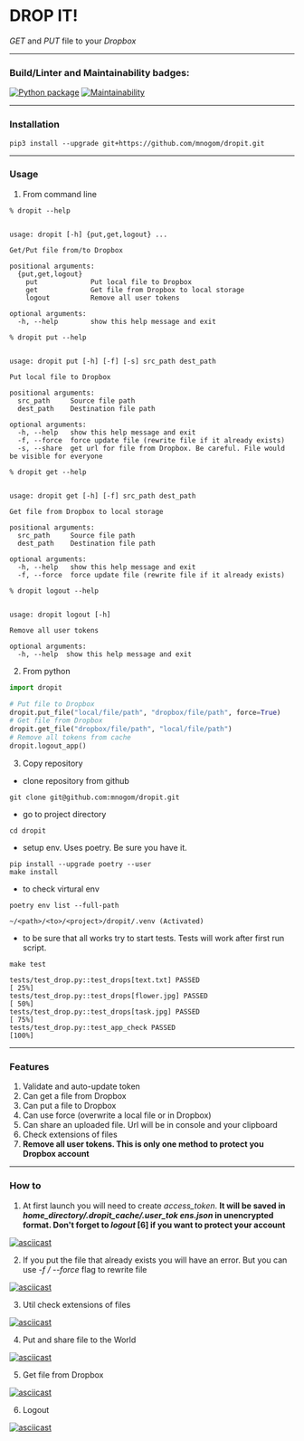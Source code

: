 # DROP IT!
_GET_ and _PUT_ file to your _Dropbox_ 

---
### Build/Linter and Maintainability badges:
[![Python package](https://github.com/mnogom/dropit/actions/workflows/python-package.yml/badge.svg)](https://github.com/mnogom/dropit/actions)
[![Maintainability](https://api.codeclimate.com/v1/badges/71ccc38978dd11b25cb9/maintainability)](https://codeclimate.com/github/mnogom/dropit/maintainability)

---
### Installation
```commandline
pip3 install --upgrade git+https://github.com/mnogom/dropit.git
```

---
### Usage
1. From command line
```commandline
% dropit --help


usage: dropit [-h] {put,get,logout} ...

Get/Put file from/to Dropbox

positional arguments:
  {put,get,logout}
    put             Put local file to Dropbox
    get             Get file from Dropbox to local storage
    logout          Remove all user tokens

optional arguments:
  -h, --help        show this help message and exit
```
```commandline
% dropit put --help


usage: dropit put [-h] [-f] [-s] src_path dest_path

Put local file to Dropbox

positional arguments:
  src_path     Source file path
  dest_path    Destination file path

optional arguments:
  -h, --help   show this help message and exit
  -f, --force  force update file (rewrite file if it already exists)
  -s, --share  get url for file from Dropbox. Be careful. File would be visible for everyone
```
```commandline
% dropit get --help


usage: dropit get [-h] [-f] src_path dest_path

Get file from Dropbox to local storage

positional arguments:
  src_path     Source file path
  dest_path    Destination file path

optional arguments:
  -h, --help   show this help message and exit
  -f, --force  force update file (rewrite file if it already exists)
```
```commandline
% dropit logout --help


usage: dropit logout [-h]

Remove all user tokens

optional arguments:
  -h, --help  show this help message and exit
```

2. From python
```python
import dropit

# Put file to Dropbox
dropit.put_file("local/file/path", "dropbox/file/path", force=True)
# Get file from Dropbox
dropit.get_file("dropbox/file/path", "local/file/path")
# Remove all tokens from cache
dropit.logout_app()
```

3. Copy repository
* clone repository from github
```commandline
git clone git@github.com:mnogom/dropit.git
```
* go to project directory
```commandline
cd dropit
```
* setup env. Uses poetry. Be sure you have it.
```commandline
pip install --upgrade poetry --user
make install
```
* to check virtural env
```commandline
poetry env list --full-path

~/<path>/<to>/<project>/dropit/.venv (Activated)
```
* to be sure that all works try to start tests. Tests will work after first run script.
```commandline
make test

tests/test_drop.py::test_drops[text.txt] PASSED                          [ 25%]
tests/test_drop.py::test_drops[flower.jpg] PASSED                        [ 50%]
tests/test_drop.py::test_drops[task.jpg] PASSED                          [ 75%]
tests/test_drop.py::test_app_check PASSED                                [100%]
```

---
### Features
1. Validate and auto-update token
2. Can get a file from Dropbox
3. Can put a file to Dropbox
4. Can use force (overwrite a local file or in Dropbox)
5. Can share an uploaded file. Url will be in console and your clipboard
6. Check extensions of files
7. __Remove all user tokens. This is only one method to protect you Dropbox account__

---
### How to
1. At first launch you will need to create _access_token_. __It will be saved in _home_directory/.dropit_cache/.user_tok
ens.json_ in unencrypted format. Don't forget to _logout_ [6] if you want to protect your account__

[![asciicast](https://asciinema.org/a/aKw3mnJ8mwPObDIcDcrtif1A0.svg)](https://asciinema.org/a/aKw3mnJ8mwPObDIcDcrtif1A0)

2. If you put the file that already exists you will have an error. But you can use _-f / --force_ flag to rewrite file

[![asciicast](https://asciinema.org/a/fcyZ3o8f0T0bq9wTpgDtSQaep.svg)](https://asciinema.org/a/fcyZ3o8f0T0bq9wTpgDtSQaep)

3. Util check extensions of files

[![asciicast](https://asciinema.org/a/XMXSjgLTCyEsP5IoaiLqIXu0K.svg)](https://asciinema.org/a/XMXSjgLTCyEsP5IoaiLqIXu0K)

4. Put and share file to the World

[![asciicast](https://asciinema.org/a/CRDCQVLsv6k4O4uBGz0X52G4v.svg)](https://asciinema.org/a/CRDCQVLsv6k4O4uBGz0X52G4v)

5. Get file from Dropbox

[![asciicast](https://asciinema.org/a/yvpN9jXMcw5IEEVeN0sd7eXnn.svg)](https://asciinema.org/a/yvpN9jXMcw5IEEVeN0sd7eXnn)

6. Logout

[![asciicast](https://asciinema.org/a/k8PCjoSzUGEmn40x0ioGrykUD.svg)](https://asciinema.org/a/k8PCjoSzUGEmn40x0ioGrykUD)
